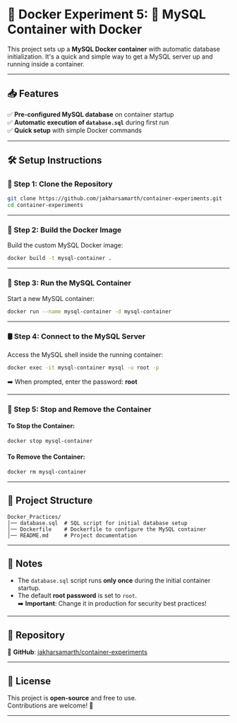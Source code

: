 # 🚀 Docker Experiment 5: 🐬 MySQL Container with Docker

This project sets up a **MySQL Docker container** with automatic database initialization. It's a quick and simple way to get a MySQL server up and running inside a container.

---

## 📥 Features

✅ **Pre-configured MySQL database** on container startup  
✅ **Automatic execution of `database.sql`** during first run  
✅ **Quick setup** with simple Docker commands  

---

## 🛠️ Setup Instructions

### 📂 Step 1: Clone the Repository

```bash
git clone https://github.com/jakharsamarth/container-experiments.git
cd container-experiments
```

---

### 🐳 Step 2: Build the Docker Image

Build the custom MySQL Docker image:

```bash
docker build -t mysql-container .
```

---

### 🚀 Step 3: Run the MySQL Container

Start a new MySQL container:

```bash
docker run --name mysql-container -d mysql-container
```

---

### 🛢️ Step 4: Connect to the MySQL Server

Access the MySQL shell inside the running container:

```bash
docker exec -it mysql-container mysql -u root -p
```

➡️ When prompted, enter the password: **root**

---

### 🧹 Step 5: Stop and Remove the Container

#### To Stop the Container:

```bash
docker stop mysql-container
```

#### To Remove the Container:

```bash
docker rm mysql-container
```

---

## 📁 Project Structure

```plaintext
Docker_Practices/
│── database.sql  # SQL script for initial database setup
│── Dockerfile    # Dockerfile to configure the MySQL container
│── README.md     # Project documentation
```

---

## 📌 Notes

- The `database.sql` script runs **only once** during the initial container startup.
- The default **root password** is set to `root`.  
  ➡️ **Important**: Change it in production for security best practices!

---

## 🔗 Repository

🔗 **GitHub**: [jakharsamarth/container-experiments](https://github.com/jakharsamarth/container-experiments.git)

---

## 📜 License

This project is **open-source** and free to use.  
Contributions are welcome! 🚀

---
